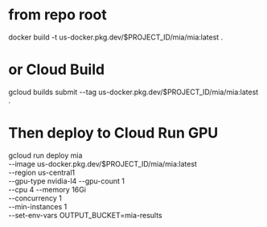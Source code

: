 # from repo root
docker build -t us-docker.pkg.dev/$PROJECT_ID/mia/mia:latest .

# or Cloud Build
gcloud builds submit --tag us-docker.pkg.dev/$PROJECT_ID/mia/mia:latest .


# Then deploy to Cloud Run GPU
gcloud run deploy mia \
  --image us-docker.pkg.dev/$PROJECT_ID/mia/mia:latest \
  --region us-central1 \
  --gpu-type nvidia-l4 --gpu-count 1 \
  --cpu 4 --memory 16Gi \
  --concurrency 1 \
  --min-instances 1 \
  --set-env-vars OUTPUT_BUCKET=mia-results
